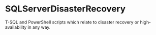 SQLServerDisasterRecovery
=========================

T-SQL and PowerShell scripts which relate to disaster recovery or high-availability in any way.
